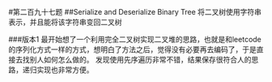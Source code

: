 #第二百九十七题
##Serialize and Deserialize Binary Tree
将二叉树使用字符串表示，并且能将该字符串变回二叉树

###版本1
最开始想了一个利用完全二叉树实现二叉堆的思路，也就是和leetcode的序列化方式一样的方式，想明白了方法之后，觉得没有必要再去编码了，于是直接去找别人如何怎么做的。
发现使用先序遍历非常不错，结果保存很符合人的思路，递归实现也非常方便。